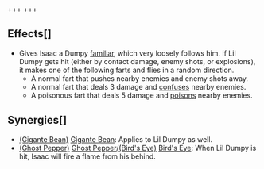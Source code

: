 +++
+++

Effects[]
---------


* Gives Isaac a Dumpy [familiar](/wiki/Familiar "Familiar"), which very loosely follows him. If Lil Dumpy gets hit (either by contact damage, enemy shots, or explosions), it makes one of the following farts and flies in a random direction.
	+ A normal fart that pushes nearby enemies and enemy shots away.
	+ A normal fart that deals 3 damage and [confuses](/wiki/Confusion "Confusion") nearby enemies.
	+ A poisonous fart that deals 5 damage and [poisons](/wiki/Poison "Poison") nearby enemies.


Synergies[]
-----------


* [(Gigante Bean)](/wiki/Gigante_Bean "Gigante Bean") [Gigante Bean](/wiki/Gigante_Bean "Gigante Bean"): Applies to Lil Dumpy as well.
* [(Ghost Pepper)](/wiki/Ghost_Pepper "Ghost Pepper") [Ghost Pepper](/wiki/Ghost_Pepper "Ghost Pepper")/[(Bird's Eye)](/wiki/Bird%27s_Eye "Bird's Eye") [Bird's Eye](/wiki/Bird%27s_Eye "Bird's Eye"): When Lil Dumpy is hit, Isaac will fire a flame from his behind.


